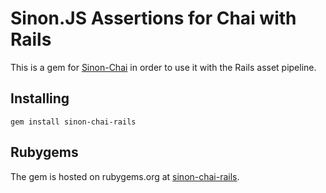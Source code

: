 Sinon.JS Assertions for Chai with Rails
=======================================

This is a gem for [Sinon-Chai][sinon-chai] in order to use it with the Rails asset pipeline.

Installing
----------

    gem install sinon-chai-rails

Rubygems
--------

The gem is hosted on rubygems.org at [sinon-chai-rails][rubygems-gem-url].

[sinon-chai]: https://github.com/domenic/sinon-chai
[rubygems-gem-url]: https://rubygems.org/gems/sinon-chai-rails

